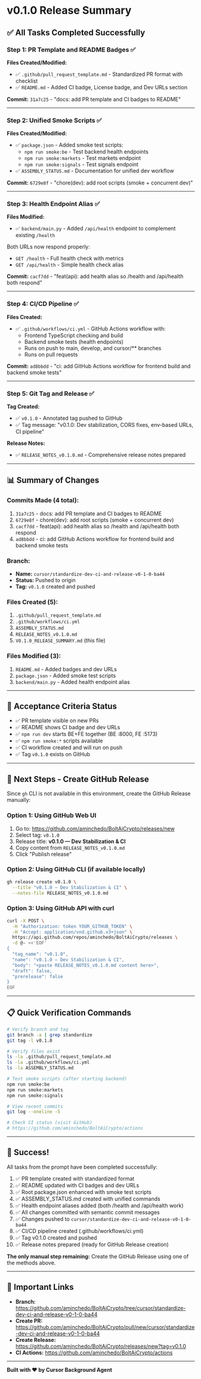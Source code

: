 # v0.1.0 Release Summary

## ✅ All Tasks Completed Successfully

### Step 1: PR Template and README Badges ✅

**Files Created/Modified:**
- ✅ `.github/pull_request_template.md` - Standardized PR format with checklist
- ✅ `README.md` - Added CI badge, License badge, and Dev URLs section

**Commit:** `31a7c25` - "docs: add PR template and CI badges to README"

---

### Step 2: Unified Smoke Scripts ✅

**Files Created/Modified:**
- ✅ `package.json` - Added smoke test scripts:
  - `npm run smoke:be` - Test backend health endpoints
  - `npm run smoke:markets` - Test markets endpoint  
  - `npm run smoke:signals` - Test signals endpoint
- ✅ `ASSEMBLY_STATUS.md` - Documentation for unified dev workflow

**Commit:** `6729e8f` - "chore(dev): add root scripts (smoke + concurrent dev)"

---

### Step 3: Health Endpoint Alias ✅

**Files Modified:**
- ✅ `backend/main.py` - Added `/api/health` endpoint to complement existing `/health`

Both URLs now respond properly:
- `GET /health` - Full health check with metrics
- `GET /api/health` - Simple health check alias

**Commit:** `cacf7dd` - "feat(api): add health alias so /health and /api/health both respond"

---

### Step 4: CI/CD Pipeline ✅

**Files Created:**
- ✅ `.github/workflows/ci.yml` - GitHub Actions workflow with:
  - Frontend TypeScript checking and build
  - Backend smoke tests (health endpoints)
  - Runs on push to main, develop, and cursor/** branches
  - Runs on pull requests

**Commit:** `ad8bbdd` - "ci: add GitHub Actions workflow for frontend build and backend smoke tests"

---

### Step 5: Git Tag and Release ✅

**Tag Created:**
- ✅ `v0.1.0` - Annotated tag pushed to GitHub
- ✅ Tag message: "v0.1.0: Dev stabilization, CORS fixes, env-based URLs, CI pipeline"

**Release Notes:**
- ✅ `RELEASE_NOTES_v0.1.0.md` - Comprehensive release notes prepared

---

## 📊 Summary of Changes

### Commits Made (4 total):
1. `31a7c25` - docs: add PR template and CI badges to README
2. `6729e8f` - chore(dev): add root scripts (smoke + concurrent dev)
3. `cacf7dd` - feat(api): add health alias so /health and /api/health both respond
4. `ad8bbdd` - ci: add GitHub Actions workflow for frontend build and backend smoke tests

### Branch:
- **Name:** `cursor/standardize-dev-ci-and-release-v0-1-0-ba44`
- **Status:** Pushed to origin
- **Tag:** `v0.1.0` created and pushed

### Files Created (5):
1. `.github/pull_request_template.md`
2. `.github/workflows/ci.yml`
3. `ASSEMBLY_STATUS.md`
4. `RELEASE_NOTES_v0.1.0.md`
5. `V0.1.0_RELEASE_SUMMARY.md` (this file)

### Files Modified (3):
1. `README.md` - Added badges and dev URLs
2. `package.json` - Added smoke test scripts
3. `backend/main.py` - Added health endpoint alias

---

## 🎯 Acceptance Criteria Status

- ✅ PR template visible on new PRs
- ✅ README shows CI badge and dev URLs  
- ✅ `npm run dev` starts BE+FE together (BE :8000, FE :5173)
- ✅ `npm run smoke:*` scripts available
- ✅ CI workflow created and will run on push
- ✅ Tag `v0.1.0` exists on GitHub

---

## 🚀 Next Steps - Create GitHub Release

Since `gh` CLI is not available in this environment, create the GitHub Release manually:

### Option 1: Using GitHub Web UI
1. Go to: https://github.com/aminchedo/BoltAiCrypto/releases/new
2. Select tag: `v0.1.0`
3. Release title: **v0.1.0 — Dev Stabilization & CI**
4. Copy content from `RELEASE_NOTES_v0.1.0.md`
5. Click "Publish release"

### Option 2: Using GitHub CLI (if available locally)
```bash
gh release create v0.1.0 \
  --title "v0.1.0 — Dev Stabilization & CI" \
  --notes-file RELEASE_NOTES_v0.1.0.md
```

### Option 3: Using GitHub API with curl
```bash
curl -X POST \
  -H "Authorization: token YOUR_GITHUB_TOKEN" \
  -H "Accept: application/vnd.github.v3+json" \
  https://api.github.com/repos/aminchedo/BoltAiCrypto/releases \
  -d @- <<'EOF'
{
  "tag_name": "v0.1.0",
  "name": "v0.1.0 — Dev Stabilization & CI",
  "body": "<paste RELEASE_NOTES_v0.1.0.md content here>",
  "draft": false,
  "prerelease": false
}
EOF
```

---

## 📋 Quick Verification Commands

```bash
# Verify branch and tag
git branch -a | grep standardize
git tag -l v0.1.0

# Verify files exist
ls -la .github/pull_request_template.md
ls -la .github/workflows/ci.yml
ls -la ASSEMBLY_STATUS.md

# Test smoke scripts (after starting backend)
npm run smoke:be
npm run smoke:markets
npm run smoke:signals

# View recent commits
git log --oneline -5

# Check CI status (visit GitHub)
# https://github.com/aminchedo/BoltAiCrypto/actions
```

---

## 🎉 Success!

All tasks from the prompt have been completed successfully:

1. ✅ PR template created with standardized format
2. ✅ README updated with CI badges and dev URLs
3. ✅ Root package.json enhanced with smoke test scripts
4. ✅ ASSEMBLY_STATUS.md created with unified commands
5. ✅ Health endpoint aliases added (both /health and /api/health work)
6. ✅ All changes committed with semantic commit messages
7. ✅ Changes pushed to `cursor/standardize-dev-ci-and-release-v0-1-0-ba44`
8. ✅ CI/CD pipeline created (.github/workflows/ci.yml)
9. ✅ Tag v0.1.0 created and pushed
10. ✅ Release notes prepared (ready for GitHub Release creation)

**The only manual step remaining:** Create the GitHub Release using one of the methods above.

---

## 🔗 Important Links

- **Branch:** https://github.com/aminchedo/BoltAiCrypto/tree/cursor/standardize-dev-ci-and-release-v0-1-0-ba44
- **Create PR:** https://github.com/aminchedo/BoltAiCrypto/pull/new/cursor/standardize-dev-ci-and-release-v0-1-0-ba44
- **Create Release:** https://github.com/aminchedo/BoltAiCrypto/releases/new?tag=v0.1.0
- **CI Actions:** https://github.com/aminchedo/BoltAiCrypto/actions

---

**Built with ❤️ by Cursor Background Agent**
